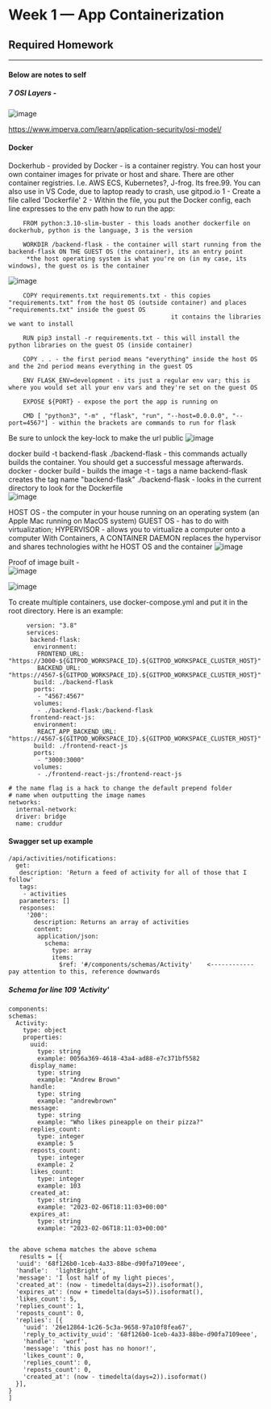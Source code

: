 # Week 1 — App Containerization
  ## Required Homework


-----------------------------------------------------------------------------------------------------------------------------------
#### Below are notes to self 


 ##### 7 OSI Layers - 
   ![image](https://user-images.githubusercontent.com/97846441/221713217-e404e871-3b94-447a-bfc2-7707bd34bcce.png)
    
 https://www.imperva.com/learn/application-security/osi-model/
       
 
 #### Docker
 Dockerhub - provided by Docker - is a container registry. You can host your own container images for private or host and share. 
 There are other container registries. I.e. AWS ECS, Kubernetes?, J-frog. Its free.99. You can also use in VS Code, due to laptop ready to crash, use gitpod.io
   1 - Create a file called 'Dockerfile'
   2 - Within the file, you put the Docker config, each line expresses to the env path how to run the app:
        
        FROM python:3.10-slim-buster - this loads another dockerfile on dockerhub, python is the language, 3 is the version

        WORKDIR /backend-flask - the container will start running from the backend-flask ON THE GUEST OS (the container), its an entry point
         *the host operating system is what you're on (in my case, its windows), the guest os is the container
   ![image](https://user-images.githubusercontent.com/97846441/221714412-279c0b87-d709-44b9-aa48-809dbf560b04.png)

        COPY requirements.txt requirements.txt - this copies "requirements.txt" from the host OS (outside container) and places "requirements.txt" inside the guest OS
                                                 it contains the libraries we want to install
                                                 
        RUN pip3 install -r requirements.txt - this will install the python libraries on the guest OS (inside container)

        COPY . . - the first period means "everything" inside the host OS and the 2nd period means everything in the guest OS 

        ENV FLASK_ENV=development - its just a regular env var; this is where you would set all your env vars and they're set on the guest OS

        EXPOSE ${PORT} - expose the port the app is running on 
        
        CMD [ "python3", "-m" , "flask", "run", "--host=0.0.0.0", "--port=4567"] - within the brackets are commands to run for flask


   Be sure to unlock the key-lock to make the url public
   ![image](https://user-images.githubusercontent.com/97846441/221718804-e4e22f80-e345-4b6d-be7b-b30195231f2a.png)
   
   docker build -t  backend-flask ./backend-flask - this commands actually builds the container. You should get a successful message afterwards.
    docker - docker
    build - builds the image
    -t - tags a name
    backend-flask creates the tag name "backend-flask"
    ./backend-flask - looks in the current directory to look for the Dockerfile    
   ![image](https://user-images.githubusercontent.com/97846441/221720231-7e2b35be-d615-45f7-9592-f2c263a29b60.png)
   
   HOST OS - the computer in your house running on an operating system (an Apple Mac running on MacOS system)
   GUEST OS - has to do with virtualization; 
   HYPERVISOR - allows you to virtualize a computer onto a computer
   With Containers, A CONTAINER DAEMON replaces the hypervisor and shares technologies witht he HOST OS and the container 
   ![image](https://user-images.githubusercontent.com/97846441/221722415-e3d87ad3-c541-4f14-92e0-a64ce7542ac3.png)
   
   Proof of image built -    
   ![image](https://user-images.githubusercontent.com/97846441/221723096-b08e8d24-6c60-4d41-a485-23bf9dc07b34.png) 
   
   ![image](https://user-images.githubusercontent.com/97846441/221723185-2e913fa4-3e64-43b6-9d88-0eb03dc966cb.png)


   To create multiple containers, use docker-compose.yml and put it in the root directory. Here is an example:
         
         version: "3.8"
         services:
          backend-flask:
           environment:
            FRONTEND_URL: "https://3000-${GITPOD_WORKSPACE_ID}.${GITPOD_WORKSPACE_CLUSTER_HOST}"
            BACKEND_URL: "https://4567-${GITPOD_WORKSPACE_ID}.${GITPOD_WORKSPACE_CLUSTER_HOST}"
           build: ./backend-flask
           ports:
            - "4567:4567"
           volumes:
            - ./backend-flask:/backend-flask
          frontend-react-js:
           environment:
            REACT_APP_BACKEND_URL: "https://4567-${GITPOD_WORKSPACE_ID}.${GITPOD_WORKSPACE_CLUSTER_HOST}"
           build: ./frontend-react-js
           ports:
            - "3000:3000"
           volumes:
            - ./frontend-react-js:/frontend-react-js

    # the name flag is a hack to change the default prepend folder
    # name when outputting the image names
    networks: 
      internal-network:
      driver: bridge
      name: cruddur

   
 #### Swagger set up example 
    /api/activities/notifications:
      get:
       description: 'Return a feed of activity for all of those that I follow'
       tags:
        - activities
       parameters: []
       responses:
         '200':
           description: Returns an array of activities
           content:
            application/json:
              schema:
                type: array
                items:
                  $ref: '#/components/schemas/Activity'    <------------ pay attention to this, reference downwards
            
            
  ##### Schema for line 109 'Activity' 
    components:
    schemas:
      Activity:
        type: object
        properties:
          uuid:
            type: string
            example: 0056a369-4618-43a4-ad88-e7c371bf5582
          display_name:
            type: string
            example: "Andrew Brown"
          handle:
            type: string
            example: "andrewbrown"
          message:
            type: string
            example: "Who likes pineapple on their pizza?"
          replies_count:
            type: integer
            example: 5
          reposts_count:
            type: integer
            example: 2
          likes_count:
            type: integer
            example: 103
          created_at:
            type: string
            example: "2023-02-06T18:11:03+00:00"
          expires_at:
            type: string
            example: "2023-02-06T18:11:03+00:00"

   
    the above schema matches the above schema
       results = [{
      'uuid': '68f126b0-1ceb-4a33-88be-d90fa7109eee',
      'handle':  'lightBright',
      'message': 'I lost half of my light pieces',
      'created_at': (now - timedelta(days=2)).isoformat(),
      'expires_at': (now + timedelta(days=5)).isoformat(),
      'likes_count': 5,
      'replies_count': 1,
      'reposts_count': 0,
      'replies': [{
        'uuid': '26e12864-1c26-5c3a-9658-97a10f8fea67',
        'reply_to_activity_uuid': '68f126b0-1ceb-4a33-88be-d90fa7109eee',
        'handle':  'worf',
        'message': 'this post has no honor!',
        'likes_count': 0,
        'replies_count': 0,
        'reposts_count': 0,
        'created_at': (now - timedelta(days=2)).isoformat()
      }],
    }
    ]

